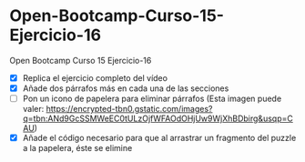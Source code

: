 # Open-Bootcamp-Curso-15-Ejercicio-16

Open Bootcamp Curso 15 Ejercicio-16

- [X] Replica el ejercicio completo del vídeo
- [X] Añade dos párrafos más en cada una de las secciones
- [ ] Pon un icono de papelera para eliminar párrafos
(Esta imagen puede valer: https://encrypted-tbn0.gstatic.com/images?q=tbn:ANd9GcSSMWeEC0tULzOjfWFAOdOHjUw9WjXhBDbirg&usqp=CAU)
- [X] Añade el código necesario para que al arrastrar un fragmento del puzzle a la papelera, éste se elimine